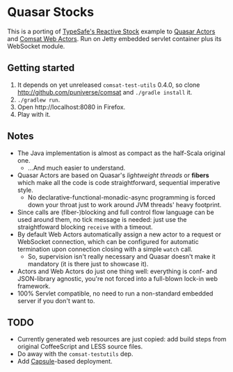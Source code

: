 # Quasar Stocks

This is a porting of [TypeSafe's Reactive Stock](https://github.com/typesafehub/reactive-stocks) example to [Quasar Actors](http://docs.paralleluniverse.co/quasar/#quasars-actor-system) and [Comsat Web Actors](http://docs.paralleluniverse.co/quasar/#quasars-actor-system). Run on Jetty embedded servlet container plus its WebSocket module.

## Getting started

1. It depends on yet unreleased `comsat-test-utils` 0.4.0, so clone http://github.com/puniverse/comsat and `./gradle install` it.
2. `./gradlew run`.
3. Open http://localhost:8080 in Firefox.
4. Play with it.

## Notes

- The Java implementation is almost as compact as the half-Scala original one.
  - ...And much easier to understand.
- Quasar Actors are based on Quasar's _lightweight threads_ or **fibers** which make all the code is code straightforward, sequential imperative style.
  - No declarative-functional-monadic-async programming is forced down your throat just to work around JVM threads' heavy footprint.
- Since calls are (fiber-)blocking and full control flow language can be used around them, no tick message is needed: just use the straightfoward blocking `receive` with a timeout.
- By default Web Actors automatically assign a new actor to a request or WebSocket connection, which can be configured for automatic termination upon connection closing with a simple `watch` call.
  - So, supervision isn't really necessary and Quasar doesn't make it mandatory (it is there just to showcase it).
- Actors and Web Actors do just one thing well: everything is conf- and JSON-library agnostic, you're not forced into a full-blown lock-in web framework.
- 100% Servlet compatible, no need to run a non-standard embedded server if you don't want to.

## TODO

- Currently generated web resources are just copied: add build steps from original CoffeeScript and LESS source files.
- Do away with the `comsat-testutils` dep.
- Add [Capsule](https://github.com/puniverse/capsule)-based deployment.
